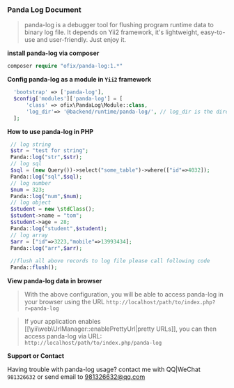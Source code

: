 ### Panda Log Document

> panda-log is a debugger tool for flushing program runtime data to binary log file.
 It depends on Yii2 framework, it's lightweight, easy-to-use and user-friendly. Just enjoy it.

**install panda-log via composer**


```php
composer require "ofix/panda-log:1.*"
```
 
**Config panda-log as a module in `Yii2`  framework**
```php 
  'bootstrap' => ['panda-log'],
  $config['modules']['panda-log'] = [
      'class' => ofix\PandaLog\Module::class,
      'log_dir'=> '@backend/runtime/panda-log/', // log_dir is the directory panda-log files located on
  ];
```

**How to use panda-log in PHP**
```php
 // log string
 $str = "test for string";
 Panda::log("str",$str);
 // log sql
 $sql = (new Query())->select("some_table")->where(["id"=>4032]);
 Panda::log("sql",$sql);
 // log number
 $num = 323;
 Panda::log("num",$num);
 // log object
 $student = new \stdClass();
 $student->name = "tom";
 $student->age = 28;
 Panda::log("student",$student);
 // log array
 $arr = ["id"=>3223,"mobile"=>13993434];
 Panda::log("arr",$arr);
 
 //flush all above records to log file please call following code
 Panda::flush();
```

**View panda-log data in browser**
>With the above configuration, you will be able to access panda-log in your browser using
 the URL `http://localhost/path/to/index.php?r=panda-log`

>If your application enables [[\yii\web\UrlManager::enablePrettyUrl|pretty URLs]],
you can then access panda-log via URL: `http://localhost/path/to/index.php/panda-log`


**Support or Contact**

Having trouble with panda-log usage? 
contact me with QQ|WeChat `981326632` or send email to 981326632@qq.com
